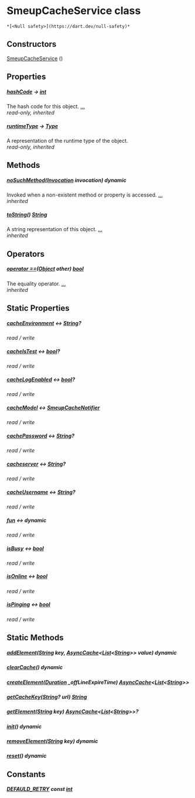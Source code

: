 


# SmeupCacheService class






    *[<Null safety>](https://dart.dev/null-safety)*






## Constructors

[SmeupCacheService](../smeup_services_smeup_cache_service/SmeupCacheService/SmeupCacheService.md) ()

    


## Properties

##### [hashCode](https://api.flutter.dev/flutter/dart-core/Object/hashCode.html) &#8594; [int](https://api.flutter.dev/flutter/dart-core/int-class.html)



The hash code for this object. [...](https://api.flutter.dev/flutter/dart-core/Object/hashCode.html)  
_read-only, inherited_



##### [runtimeType](https://api.flutter.dev/flutter/dart-core/Object/runtimeType.html) &#8594; [Type](https://api.flutter.dev/flutter/dart-core/Type-class.html)



A representation of the runtime type of the object.   
_read-only, inherited_




## Methods

##### [noSuchMethod](https://api.flutter.dev/flutter/dart-core/Object/noSuchMethod.html)([Invocation](https://api.flutter.dev/flutter/dart-core/Invocation-class.html) invocation) dynamic



Invoked when a non-existent method or property is accessed. [...](https://api.flutter.dev/flutter/dart-core/Object/noSuchMethod.html)  
_inherited_



##### [toString](https://api.flutter.dev/flutter/dart-core/Object/toString.html)() [String](https://api.flutter.dev/flutter/dart-core/String-class.html)



A string representation of this object. [...](https://api.flutter.dev/flutter/dart-core/Object/toString.html)  
_inherited_




## Operators

##### [operator ==](https://api.flutter.dev/flutter/dart-core/Object/operator_equals.html)([Object](https://api.flutter.dev/flutter/dart-core/Object-class.html) other) [bool](https://api.flutter.dev/flutter/dart-core/bool-class.html)



The equality operator. [...](https://api.flutter.dev/flutter/dart-core/Object/operator_equals.html)  
_inherited_




## Static Properties

##### [cacheEnvironment](../smeup_services_smeup_cache_service/SmeupCacheService/cacheEnvironment.md) &#8596; [String](https://api.flutter.dev/flutter/dart-core/String-class.html)?



   
_read / write_



##### [cacheIsTest](../smeup_services_smeup_cache_service/SmeupCacheService/cacheIsTest.md) &#8596; [bool](https://api.flutter.dev/flutter/dart-core/bool-class.html)?



   
_read / write_



##### [cacheLogEnabled](../smeup_services_smeup_cache_service/SmeupCacheService/cacheLogEnabled.md) &#8596; [bool](https://api.flutter.dev/flutter/dart-core/bool-class.html)?



   
_read / write_



##### [cacheModel](../smeup_services_smeup_cache_service/SmeupCacheService/cacheModel.md) &#8596; [SmeupCacheNotifier](../smeup_models_notifiers_smeup_cache_notifier/SmeupCacheNotifier-class.md)



   
_read / write_



##### [cachePassword](../smeup_services_smeup_cache_service/SmeupCacheService/cachePassword.md) &#8596; [String](https://api.flutter.dev/flutter/dart-core/String-class.html)?



   
_read / write_



##### [cacheserver](../smeup_services_smeup_cache_service/SmeupCacheService/cacheserver.md) &#8596; [String](https://api.flutter.dev/flutter/dart-core/String-class.html)?



   
_read / write_



##### [cacheUsername](../smeup_services_smeup_cache_service/SmeupCacheService/cacheUsername.md) &#8596; [String](https://api.flutter.dev/flutter/dart-core/String-class.html)?



   
_read / write_



##### [fun](../smeup_services_smeup_cache_service/SmeupCacheService/fun.md) &#8596; dynamic



   
_read / write_



##### [isBusy](../smeup_services_smeup_cache_service/SmeupCacheService/isBusy.md) &#8596; [bool](https://api.flutter.dev/flutter/dart-core/bool-class.html)



   
_read / write_



##### [isOnline](../smeup_services_smeup_cache_service/SmeupCacheService/isOnline.md) &#8596; [bool](https://api.flutter.dev/flutter/dart-core/bool-class.html)



   
_read / write_



##### [isPinging](../smeup_services_smeup_cache_service/SmeupCacheService/isPinging.md) &#8596; [bool](https://api.flutter.dev/flutter/dart-core/bool-class.html)



   
_read / write_




## Static Methods

##### [addElement](../smeup_services_smeup_cache_service/SmeupCacheService/addElement.md)([String](https://api.flutter.dev/flutter/dart-core/String-class.html) key, [AsyncCache](https://pub.dev/documentation/async/2.8.2/async/AsyncCache-class.html)&lt;[List](https://api.flutter.dev/flutter/dart-core/List-class.html)&lt;[String](https://api.flutter.dev/flutter/dart-core/String-class.html)>> value) dynamic



   




##### [clearCache](../smeup_services_smeup_cache_service/SmeupCacheService/clearCache.md)() dynamic



   




##### [createElement](../smeup_services_smeup_cache_service/SmeupCacheService/createElement.md)([Duration](https://api.flutter.dev/flutter/dart-core/Duration-class.html) _offLineExpireTime) [AsyncCache](https://pub.dev/documentation/async/2.8.2/async/AsyncCache-class.html)&lt;[List](https://api.flutter.dev/flutter/dart-core/List-class.html)&lt;[String](https://api.flutter.dev/flutter/dart-core/String-class.html)>>



   




##### [getCacheKey](../smeup_services_smeup_cache_service/SmeupCacheService/getCacheKey.md)([String](https://api.flutter.dev/flutter/dart-core/String-class.html)? url) [String](https://api.flutter.dev/flutter/dart-core/String-class.html)



   




##### [getElement](../smeup_services_smeup_cache_service/SmeupCacheService/getElement.md)([String](https://api.flutter.dev/flutter/dart-core/String-class.html) key) [AsyncCache](https://pub.dev/documentation/async/2.8.2/async/AsyncCache-class.html)&lt;[List](https://api.flutter.dev/flutter/dart-core/List-class.html)&lt;[String](https://api.flutter.dev/flutter/dart-core/String-class.html)>>?



   




##### [init](../smeup_services_smeup_cache_service/SmeupCacheService/init.md)() dynamic



   




##### [removeElement](../smeup_services_smeup_cache_service/SmeupCacheService/removeElement.md)([String](https://api.flutter.dev/flutter/dart-core/String-class.html) key) dynamic



   




##### [reset](../smeup_services_smeup_cache_service/SmeupCacheService/reset.md)() dynamic



   





## Constants

##### [DEFAULD_RETRY](../smeup_services_smeup_cache_service/SmeupCacheService/DEFAULD_RETRY-constant.md) const [int](https://api.flutter.dev/flutter/dart-core/int-class.html)



   









